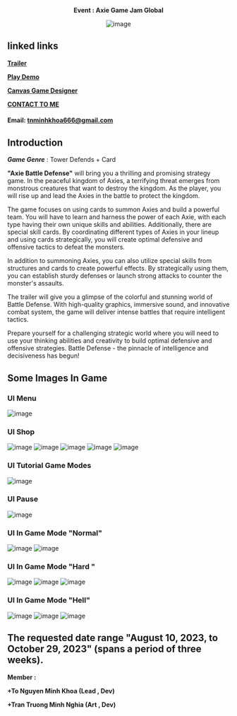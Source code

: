 <p align="center">
  <strong>Event : Axie Game Jam Global</strong>
</p>

<p align="center">
  <img src="https://github.com/IAmMinhKhoa/Axe-Defense/assets/88275892/da578502-319c-4b68-a96b-ebe79ea0c357" alt="image">
</p>


## linked links
[**Trailer**](https://www.youtube.com/watch?v=1Afv0_Cqn30&t=2s) <p>
[**Play Demo**](https://hub.skymavis.com/games/axie-battle-defense) <p>
[**Canvas Game Designer**](https://www.canva.com/design/DAFvYbwvdGc/hJqyqonTFgyeGm3mrMcJTg/edit?utm_content=DAFvYbwvdGc&utm_campaign=designshare&utm_medium=link2&utm_source=sharebutton
) <p>
[**CONTACT TO ME**](https://www.facebook.com/Ireking666)
#### **Email: tnminhkhoa666@gmail.com**


## Introduction
_**Game Genre**_ : Tower Defends + Card

**"Axie Battle Defense"** will bring you a thrilling and promising strategy game. In the peaceful kingdom of Axies, a terrifying threat emerges from monstrous creatures that want to destroy the kingdom. As the player, you will rise up and lead the Axies in the battle to protect the kingdom.

The game focuses on using cards to summon Axies and build a powerful team. You will have to learn and harness the power of each Axie, with each type having their own unique skills and abilities. Additionally, there are special skill cards. By coordinating different types of Axies in your lineup and using cards strategically, you will create optimal defensive and offensive tactics to defeat the monsters.

In addition to summoning Axies, you can also utilize special skills from structures and cards to create powerful effects. By strategically using them, you can establish sturdy defenses or launch strong attacks to counter the monster's assaults.

The trailer will give you a glimpse of the colorful and stunning world of Battle Defense. With high-quality graphics, immersive sound, and innovative combat system, the game will deliver intense battles that require intelligent tactics.

Prepare yourself for a challenging strategic world where you will need to use your thinking abilities and creativity to build optimal defensive and offensive strategies. Battle Defense - the pinnacle of intelligence and decisiveness has begun!

## Some Images In Game
### UI Menu
![image](https://github.com/IAmMinhKhoa/Axe-Defense/assets/88275892/7e6839f1-b82f-405c-9fcb-4cc5b9159de9)
### UI Shop
![image](https://github.com/IAmMinhKhoa/Axe-Defense/assets/88275892/cbe89e6c-dce4-4d68-ab5a-01e17f82626b)
![image](https://github.com/IAmMinhKhoa/Axe-Defense/assets/88275892/ff619842-5c54-458b-8862-bb9d3a3d178f)
![image](https://github.com/IAmMinhKhoa/Axe-Defense/assets/88275892/c6e8cb18-c169-4858-b797-9a9e3e629fae)
![image](https://github.com/IAmMinhKhoa/Axe-Defense/assets/88275892/033c9238-8ca6-4fa1-8b9d-d1ad55e0ffcd)
![image](https://github.com/IAmMinhKhoa/Axe-Defense/assets/88275892/2bd422fd-9790-44f3-b5cc-91e0ab6fe43d)

### UI Tutorial Game Modes
![image](https://github.com/IAmMinhKhoa/Axe-Defense/assets/88275892/2c14607c-3742-496d-a5e7-b1585427b43d)
### UI Pause
![image](https://github.com/IAmMinhKhoa/Axe-Defense/assets/88275892/e112fa58-5c2c-4cf0-832d-a1977e736b8f)

### UI In Game Mode "Normal"
![image](https://github.com/IAmMinhKhoa/Axe-Defense/assets/88275892/0984473a-b00f-4d42-b7d8-625423b8e8a5)
![image](https://github.com/IAmMinhKhoa/Axe-Defense/assets/88275892/e883f906-5ac4-4c0e-a64f-bbb2a4abd995)

### UI In Game Mode "Hard "
![image](https://github.com/IAmMinhKhoa/Axe-Defense/assets/88275892/c8f8fa53-e009-459f-86a3-4280fd649722)
![image](https://github.com/IAmMinhKhoa/Axe-Defense/assets/88275892/75f630d4-bb1f-499d-9bed-01e4d93aaca7)
![image](https://github.com/IAmMinhKhoa/Axe-Defense/assets/88275892/91794d46-0abf-4674-9f18-f42eb3e14b97)


### UI In Game Mode "Hell"
![image](https://github.com/IAmMinhKhoa/Axe-Defense/assets/88275892/c14c18cf-9d1c-4723-8cdc-0c6eec1e1a19)
![image](https://github.com/IAmMinhKhoa/Axe-Defense/assets/88275892/8cf30b0d-0649-4d28-864a-ff97b772bd6f)
![image](https://github.com/IAmMinhKhoa/Axe-Defense/assets/88275892/f02036ed-202b-4ab0-a4dd-455f3391ce4d)

## The requested date range "August 10, 2023, to October 29, 2023" (spans a period of three weeks).
**Member : </p>
+To Nguyen Minh Khoa (Lead , Dev) </p>
+Tran Truong Minh Nghia (Art , Dev) </p>**
